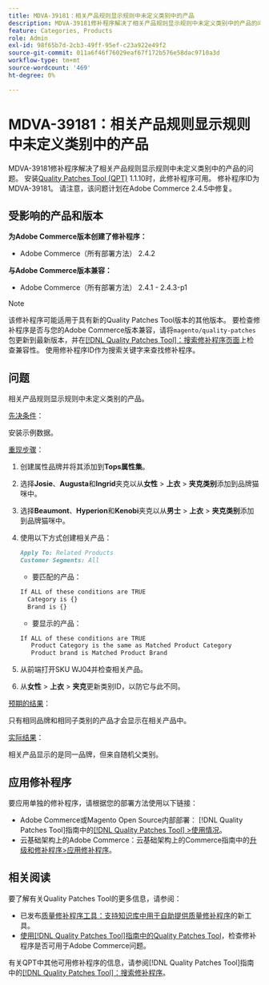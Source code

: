 ```yaml
---
title: MDVA-39181：相关产品规则显示规则中未定义类别中的产品
description: MDVA-39181修补程序解决了相关产品规则显示规则中未定义类别中的产品的问题。 安装[Quality Patches Tool (QPT)](https://experienceleague.adobe.com/zh-hans/docs/commerce-operations/tools/quality-patches-tool/quality-patches-tool-to-self-serve-quality-patches) 1.1.10后，即可使用此修补程序。 修补程序ID为MDVA-39181。 请注意，该问题计划在Adobe Commerce 2.4.5中修复。
feature: Categories, Products
role: Admin
exl-id: 98f65b7d-2cb3-49ff-95ef-c23a922e49f2
source-git-commit: 011a6f46f76029eaf67f172b576e58dac9710a3d
workflow-type: tm+mt
source-wordcount: '469'
ht-degree: 0%

---
```


# MDVA-39181：相关产品规则显示规则中未定义类别中的产品

MDVA-39181修补程序解决了相关产品规则显示规则中未定义类别中的产品的问题。 安装[Quality Patches Tool (QPT)](https://experienceleague.adobe.com/zh-hans/docs/commerce-operations/tools/quality-patches-tool/quality-patches-tool-to-self-serve-quality-patches) 1.1.10时，此修补程序可用。 修补程序ID为MDVA-39181。 请注意，该问题计划在Adobe Commerce 2.4.5中修复。

## 受影响的产品和版本

**为Adobe Commerce版本创建了修补程序：**

* Adobe Commerce（所有部署方法） 2.4.2

**与Adobe Commerce版本兼容：**

* Adobe Commerce（所有部署方法） 2.4.1 - 2.4.3-p1

>[!NOTE]
>
>该修补程序可能适用于具有新的Quality Patches Tool版本的其他版本。 要检查修补程序是否与您的Adobe Commerce版本兼容，请将`magento/quality-patches`包更新到最新版本，并在[[!DNL Quality Patches Tool]：搜索修补程序页面](https://experienceleague.adobe.com/zh-hans/docs/commerce-operations/tools/quality-patches-tool/quality-patches-tool-to-self-serve-quality-patches)上检查兼容性。 使用修补程序ID作为搜索关键字来查找修补程序。

## 问题

相关产品规则显示规则中未定义类别的产品。

<u>先决条件</u>：

安装示例数据。

<u>重现步骤</u>：

1. 创建属性品牌并将其添加到&#x200B;**Tops属性集**。
1. 选择&#x200B;**Josie**、**Augusta**&#x200B;和&#x200B;**Ingrid**&#x200B;夹克以从&#x200B;**女性** > **上衣** > **夹克类别**&#x200B;添加到品牌猫咪中。
1. 选择&#x200B;**Beaumont**、**Hyperion**&#x200B;和&#x200B;**Kenobi**&#x200B;夹克以从&#x200B;**男士** > **上衣** > **夹克类别**&#x200B;添加到品牌猫咪中。
1. 使用以下方式创建相关产品：

   ```markdown
   Apply To: Related Products
   Customer Segments: All
   ```

   * 要匹配的产品：

   ```markdown
   If ALL of these conditions are TRUE
     Category is {}
     Brand is {}
   ```

   * 要显示的产品：

   ```markdown
   If ALL of these conditions are TRUE
      Product Category is the same as Matched Product Category
      Product brand is Matched Product Brand
   ```

1. 从前端打开SKU WJ04并检查相关产品。
1. 从&#x200B;**女性** > **上衣** > **夹克**&#x200B;更新类别ID，以防它与此不同。

<u>预期的结果</u>：

只有相同品牌和相同子类别的产品才会显示在相关产品中。

<u>实际结果</u>：

相关产品显示的是同一品牌，但来自随机父类别。

## 应用修补程序

要应用单独的修补程序，请根据您的部署方法使用以下链接：

* Adobe Commerce或Magento Open Source内部部署： [!DNL Quality Patches Tool]指南中的[[!DNL Quality Patches Tool] >使用情况](/help/tools/quality-patches-tool/usage.md)。
* 云基础架构上的Adobe Commerce：云基础架构上的Commerce指南中的[升级和修补程序>应用修补程序](https://experienceleague.adobe.com/docs/commerce-cloud-service/user-guide/develop/upgrade/apply-patches.html?lang=zh-Hans)。

## 相关阅读

要了解有关Quality Patches Tool的更多信息，请参阅：

* 已发布[质量修补程序工具：支持知识库中用于自助提供质量修补程序](https://experienceleague.adobe.com/zh-hans/docs/commerce-operations/tools/quality-patches-tool/quality-patches-tool-to-self-serve-quality-patches)的新工具。
* [使用[!DNL Quality Patches Tool]指南中的Quality Patches Tool](/help/tools/quality-patches-tool/patches-available-in-qpt/check-patch-for-magento-issue-with-magento-quality-patches.md)，检查修补程序是否可用于Adobe Commerce问题。

有关QPT中其他可用修补程序的信息，请参阅[!DNL Quality Patches Tool]指南中的[[!DNL Quality Patches Tool]：搜索修补程序](https://experienceleague.adobe.com/tools/commerce-quality-patches/index.html?lang=zh-Hans)。
